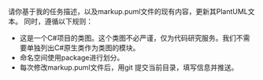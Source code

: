 请你基于我的任务描述，以及markup.puml文件的现有内容，更新其PlantUML文本。
同时，遵循以下规则：
- 这是一个C#项目的类图。这个类图不必严谨，仅为代码研究服务。我们不需要单独列出C#原生类作为类图的模块。
- 命名空间使用package进行划分。
- 每次修改markup.puml文件后，用git 提交当前目录，填写信息并推送。
